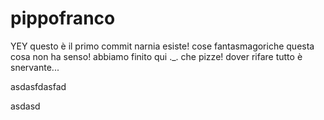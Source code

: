 # pippofranco
YEY questo è il primo commit
narnia esiste!
cose fantasmagoriche
questa cosa non ha senso!
abbiamo finito qui ._.
che pizze!
dover rifare tutto è snervante...

asdasfdasfad

asdasd